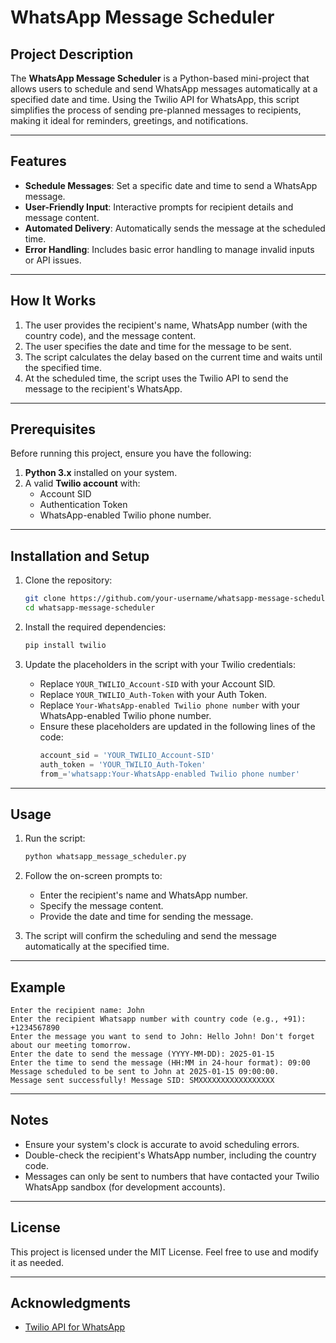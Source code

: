 # WhatsApp Message Scheduler

## Project Description
The **WhatsApp Message Scheduler** is a Python-based mini-project that allows users to schedule and send WhatsApp messages automatically at a specified date and time. Using the Twilio API for WhatsApp, this script simplifies the process of sending pre-planned messages to recipients, making it ideal for reminders, greetings, and notifications.

---

## Features
- **Schedule Messages**: Set a specific date and time to send a WhatsApp message.
- **User-Friendly Input**: Interactive prompts for recipient details and message content.
- **Automated Delivery**: Automatically sends the message at the scheduled time.
- **Error Handling**: Includes basic error handling to manage invalid inputs or API issues.

---

## How It Works
1. The user provides the recipient's name, WhatsApp number (with the country code), and the message content.
2. The user specifies the date and time for the message to be sent.
3. The script calculates the delay based on the current time and waits until the specified time.
4. At the scheduled time, the script uses the Twilio API to send the message to the recipient's WhatsApp.

---

## Prerequisites
Before running this project, ensure you have the following:
1. **Python 3.x** installed on your system.
2. A valid **Twilio account** with:
   - Account SID
   - Authentication Token
   - WhatsApp-enabled Twilio phone number.

---

## Installation and Setup
1. Clone the repository:
   ```bash
   git clone https://github.com/your-username/whatsapp-message-scheduler.git
   cd whatsapp-message-scheduler
   ```

2. Install the required dependencies:
   ```bash
   pip install twilio
   ```

3. Update the placeholders in the script with your Twilio credentials:
   - Replace `YOUR_TWILIO_Account-SID` with your Account SID.
   - Replace `YOUR_TWILIO_Auth-Token` with your Auth Token.
   - Replace `Your-WhatsApp-enabled Twilio phone number` with your WhatsApp-enabled Twilio phone number.
   - Ensure these placeholders are updated in the following lines of the code:
     ```python
     account_sid = 'YOUR_TWILIO_Account-SID'
     auth_token = 'YOUR_TWILIO_Auth-Token'
     from_='whatsapp:Your-WhatsApp-enabled Twilio phone number'
     ```

---

## Usage
1. Run the script:
   ```bash
   python whatsapp_message_scheduler.py
   ```

2. Follow the on-screen prompts to:
   - Enter the recipient's name and WhatsApp number.
   - Specify the message content.
   - Provide the date and time for sending the message.

3. The script will confirm the scheduling and send the message automatically at the specified time.

---

## Example
```
Enter the recipient name: John
Enter the recipient Whatsapp number with country code (e.g., +91): +1234567890
Enter the message you want to send to John: Hello John! Don't forget about our meeting tomorrow.
Enter the date to send the message (YYYY-MM-DD): 2025-01-15
Enter the time to send the message (HH:MM in 24-hour format): 09:00
Message scheduled to be sent to John at 2025-01-15 09:00:00.
Message sent successfully! Message SID: SMXXXXXXXXXXXXXXXXX
```

---

## Notes
- Ensure your system's clock is accurate to avoid scheduling errors.
- Double-check the recipient's WhatsApp number, including the country code.
- Messages can only be sent to numbers that have contacted your Twilio WhatsApp sandbox (for development accounts).

---

## License
This project is licensed under the MIT License. Feel free to use and modify it as needed.

---

## Acknowledgments
- [Twilio API for WhatsApp](https://www.twilio.com/whatsapp)
